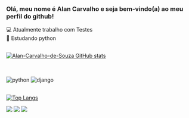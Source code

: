 ### Olá, meu nome é Alan Carvalho e seja bem-vindo(a) ao meu perfil do github!</br>


💻 Atualmente trabalho com Testes
<br>
📘 Estudando python
##
[![Alan-Carvalho-de-Souza GitHub stats](https://github-readme-stats.vercel.app/api?username=alan-carvalho-de-souza&show_icons=true&theme=dracula)](https://github.com/alan-carvalho-de-ssouza/github-readme-stats)
##
<div style="display: inline_block"><br/>
  <img align="center" alt="python" src="https://img.shields.io/badge/Python-3776AB?style=for-the-badge&logo=python&logoColor=white" />
  <img align="center" alt="django" src="https://img.shields.io/badge/Django-092E20?style=for-the-badge&logo=django&logoColor=white" />
</div><br/>

[![Top Langs](https://github-readme-stats.vercel.app/api/top-langs/?username=alan-carvalho-de-souza&show_icons=true&theme=dracula)](https://github.com/alan-carvalho-de-souza/github-readme-stats)

<div> 
  <a href="https://www.instagram.com/_carvalhooalan" target="_blank"><img src="https://img.shields.io/badge/-Instagram-%23E4405F?style=for-the-badge&logo=instagram&logoColor=white" target="_blank"></a>
  <a href = "mailto:alan.carvalhosouza96@gmail.com"><img src="https://img.shields.io/badge/-Gmail-%23333?style=for-the-badge&logo=gmail&logoColor=white" target="_blank"></a>
  <a href="https://www.linkedin.com/in/alan-carvalho-de-souza-660038173/" target="_blank"><img src="https://img.shields.io/badge/-LinkedIn-%230077B5?style=for-the-badge&logo=linkedin&logoColor=white" target="_blank"></a> 
  
</div>
